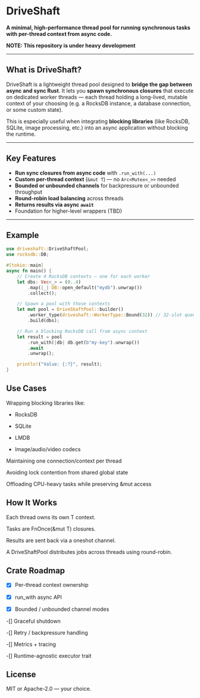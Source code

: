 # DriveShaft

**A minimal, high-performance thread pool for running synchronous tasks with per-thread context from async code.**

**NOTE: This repository is under heavy development**

---

## What is DriveShaft?

DriveShaft is a lightweight thread pool designed to **bridge the gap between async and sync Rust**. It lets you **spawn synchronous closures** that execute on dedicated worker threads — each thread holding a long-lived, mutable context of your choosing (e.g. a RocksDB instance, a database connection, or some custom state).

This is especially useful when integrating **blocking libraries** (like RocksDB, SQLite, image processing, etc.) into an async application without blocking the runtime.

---

## Key Features

- **Run sync closures from async code** with `.run_with(...)`
- **Custom per-thread context** (`&mut T`) — no `Arc<Mutex<_>>` needed
- **Bounded or unbounded channels** for backpressure or unbounded throughput
- **Round-robin load balancing** across threads
- **Returns results via async `await`**
- Foundation for higher-level wrappers (TBD)

---

## Example

```rust
use driveshaft::DriveShaftPool;
use rocksdb::DB;

#[tokio::main]
async fn main() {
    // Create 4 RocksDB contexts — one for each worker
    let dbs: Vec<_> = (0..4)
        .map(|_| DB::open_default("mydb").unwrap())
        .collect();

    // Spawn a pool with those contexts
    let mut pool = DriveShaftPool::builder()
        .worker_type(driveshaft::WorkerType::Bound(32)) // 32-slot queue per worker
        .build(dbs);

    // Run a blocking RocksDB call from async context
    let result = pool
        .run_with(|db| db.get(b"my-key").unwrap())
        .await
        .unwrap();

    println!("Value: {:?}", result);
}
```

## Use Cases

Wrapping blocking libraries like:

  * RocksDB

  * SQLite

  * LMDB

  * Image/audio/video codecs

Maintaining one connection/context per thread

Avoiding lock contention from shared global state

Offloading CPU-heavy tasks while preserving &mut access

## How It Works

Each thread owns its own T context.

Tasks are FnOnce(&mut T) closures.

Results are sent back via a oneshot channel.

A DriveShaftPool distributes jobs across threads using round-robin.

## Crate Roadmap

 -[X] Per-thread context ownership

 -[X] run_with async API

 -[X] Bounded / unbounded channel modes

-[] Graceful shutdown

-[] Retry / backpressure handling

-[] Metrics + tracing

-[] Runtime-agnostic executor trait

## License

MIT or Apache-2.0 — your choice.
